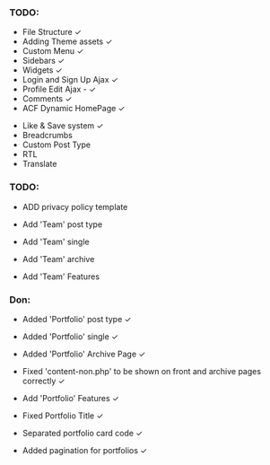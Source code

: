 ### TODO:

- File Structure ✓
- Adding Theme assets ✓
- Custom Menu ✓
- Sidebars ✓
- Widgets ✓
- Login and Sign Up Ajax ✓
- Profile Edit Ajax - ✓
  <!--??Reset Password Ajax form ?
  *link1: https://wordpress.stackexchange.com/questions/60318/sending-the-reset-password-link-programatically
  *link2: https://www.jclabs.co.uk/lost-password-form-and-password-reset-form/ -->
- Comments ✓
- ACF Dynamic HomePage ✓
<!-- ?Regester ACF Fiels in your theme?
*link1: https://www.advancedcustomfields.com/resources/local-json/
*link2:https://www.google.com/url?sa=t&rct=j&q=&esrc=s&source=web&cd=&cad=rja&uact=8&ved=2ahUKEwir-9Pu54z8AhUC3qQKHZYZDc8QwqsBegQIOhAF&url=https%3A%2F%2Fwww.youtube.com%2Fwatch%3Fv%3D0outb6oSJW4&usg=AOvVaw2aAfKdhICQuysynZWUNlPj
*Link3:https://imranhsayed.medium.com/saving-the-acf-json-to-your-plugin-or-theme-file-f3b72b99257b-->
- Like & Save system ✓
- Breadcrumbs
- Custom Post Type
- RTL
- Translate

### TODO:

- ADD privacy policy template

- Add 'Team' post type

- Add 'Team' single

- Add 'Team' archive

- Add 'Team' Features

### Don:

- Added 'Portfolio' post type ✓

- Added 'Portfolio' single ✓

- Added 'Portfolio' Archive Page ✓

- Fixed 'content-non.php' to be shown on front and archive pages correctly ✓

- Add 'Portfolio' Features ✓

- Fixed Portfolio Title ✓

- Separated portfolio card code ✓

- Added pagination for portfolios ✓
